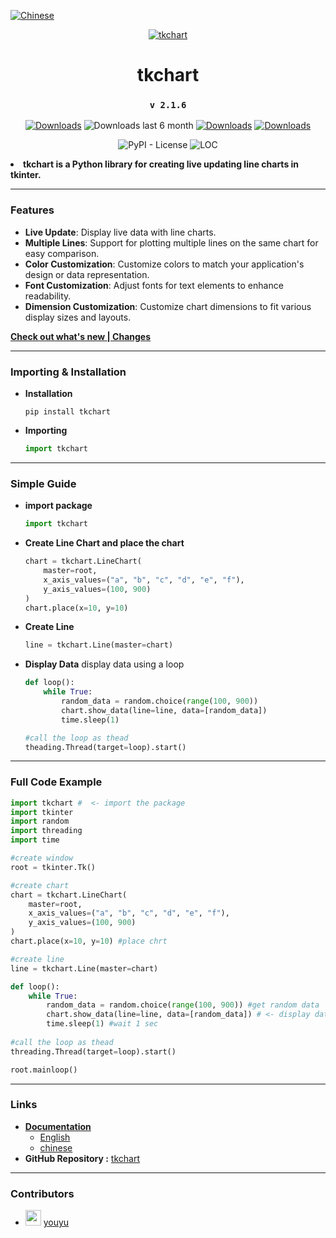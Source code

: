 [![Chinese](https://img.shields.io/badge/Language-中文-red)](https://github.com/Thisal-D/tkchart/blob/main/README_zh.md)


<div align="center">

[![tkchart](https://snyk.io/advisor/python/tkchart/badge.svg)](https://snyk.io/advisor/python/tkchart)

# tkchart 

### `v 2.1.6`

[![Downloads](https://static.pepy.tech/badge/tkchart)](https://pepy.tech/project/tkchart) ![Downloads last 6 month](https://static.pepy.tech/personalized-badge/tkchart?period=total&units=international_system&left_color=grey&right_color=BLUE&left_text=downloads%20last%206%20month) [![Downloads](https://static.pepy.tech/badge/tkchart/month)](https://pepy.tech/project/tkchart) [![Downloads](https://static.pepy.tech/badge/tkchart/week)](https://pepy.tech/project/tkchart)

![PyPI - License](https://img.shields.io/badge/license-MIT-blue)
![LOC](https://tokei.rs/b1/github/Thisal-D/tkchart?category=lines)
</div>

**<li>tkchart is a Python library for creating live updating line charts in tkinter.</li>**

---

### Features

- **Live Update**: Display live data with line charts.
- **Multiple Lines**: Support for plotting multiple lines on the same chart for easy comparison.
- **Color Customization**: Customize colors to match your application's design or data representation.
- **Font Customization**: Adjust fonts for text elements to enhance readability.
- **Dimension Customization**: Customize chart dimensions to fit various display sizes and layouts.

[**Check out what's new | Changes**](https://github.com/Thisal-D/tkchart/blob/main/CHANGES_en.md)

---

### Importing & Installation
* **Installation**
    ```
    pip install tkchart
    ```

* **Importing**
    ``` python
    import tkchart
    ```

---

### Simple Guide
- **import package**
    ``` python
    import tkchart
    ```

- **Create Line Chart and place the chart**
  ``` python
  chart = tkchart.LineChart(
      master=root,
      x_axis_values=("a", "b", "c", "d", "e", "f"),
      y_axis_values=(100, 900)
  )
  chart.place(x=10, y=10)
  ```

- **Create Line**
  ``` python
  line = tkchart.Line(master=chart)
  ```

- **Display Data**
  display data using a loop
    ``` python
    def loop():
        while True:
            random_data = random.choice(range(100, 900))
            chart.show_data(line=line, data=[random_data])
            time.sleep(1)
    
    #call the loop as thead
    theading.Thread(target=loop).start()
    ```

---

### Full Code Example
``` python
import tkchart #  <- import the package
import tkinter
import random
import threading
import time

#create window
root = tkinter.Tk()

#create chart
chart = tkchart.LineChart(
    master=root,
    x_axis_values=("a", "b", "c", "d", "e", "f"),
    y_axis_values=(100, 900)
)
chart.place(x=10, y=10) #place chrt

#create line
line = tkchart.Line(master=chart)

def loop():
    while True:
        random_data = random.choice(range(100, 900)) #get random data
        chart.show_data(line=line, data=[random_data]) # <- display data using chart 
        time.sleep(1) #wait 1 sec
        
#call the loop as thead
threading.Thread(target=loop).start()

root.mainloop()
```

---

### Links

- [**Documentation**](https://github.com/Thisal-D/tkchart/blob/main/documentation/)
    - [English](https://github.com/Thisal-D/tkchart/blob/main/documentation/DOCUMENTATION_en.md)
    - [chinese](https://github.com/Thisal-D/tkchart/blob/main/documentation/DOCUMENTATION_zh.md)
- **GitHub Repository :** [tkchart](https://github.com/Thisal-D/tkchart)

---

### Contributors
- [<img src="https://github.com/childeyouyu.png?size=25" width="25">](https://github.com/childeyouyu) [youyu](https://github.com/childeyouyu)
